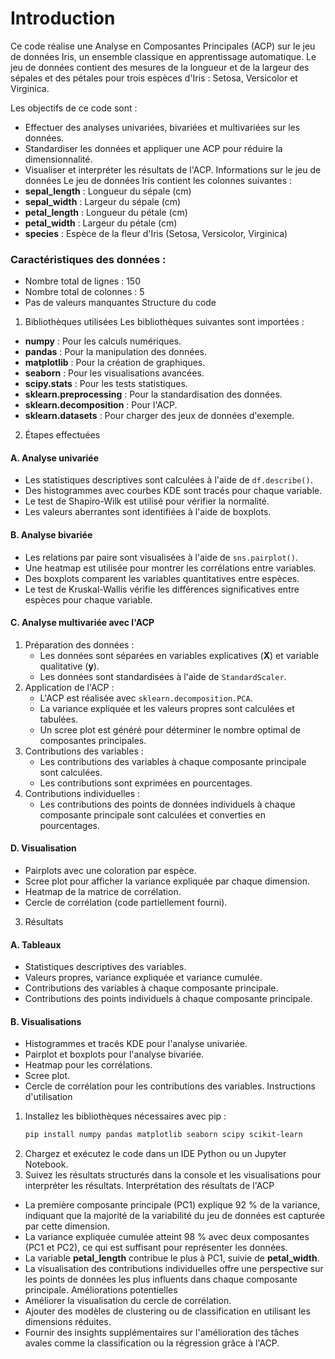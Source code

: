 <h1>Introduction</h1>

Ce code réalise une Analyse en Composantes Principales (ACP) sur le jeu de données Iris, un ensemble classique en apprentissage automatique. Le jeu de données contient des mesures de la longueur et de la largeur des sépales et des pétales pour trois espèces d'Iris : Setosa, Versicolor et Virginica. 

Les objectifs de ce code sont :
- Effectuer des analyses univariées, bivariées et multivariées sur les données.
- Standardiser les données et appliquer une ACP pour réduire la dimensionnalité.
- Visualiser et interpréter les résultats de l'ACP.
Informations sur le jeu de données
Le jeu de données Iris contient les colonnes suivantes :
- **sepal_length** : Longueur du sépale (cm)
- **sepal_width** : Largeur du sépale (cm)
- **petal_length** : Longueur du pétale (cm)
- **petal_width** : Largeur du pétale (cm)
- **species** : Espèce de la fleur d'Iris (Setosa, Versicolor, Virginica)

### Caractéristiques des données :
- Nombre total de lignes : 150
- Nombre total de colonnes : 5
- Pas de valeurs manquantes
Structure du code
1. Bibliothèques utilisées
Les bibliothèques suivantes sont importées :
- **numpy** : Pour les calculs numériques.
- **pandas** : Pour la manipulation des données.
- **matplotlib** : Pour la création de graphiques.
- **seaborn** : Pour les visualisations avancées.
- **scipy.stats** : Pour les tests statistiques.
- **sklearn.preprocessing** : Pour la standardisation des données.
- **sklearn.decomposition** : Pour l'ACP.
- **sklearn.datasets** : Pour charger des jeux de données d'exemple.
2. Étapes effectuées
#### A. Analyse univariée
- Les statistiques descriptives sont calculées à l'aide de `df.describe()`.
- Des histogrammes avec courbes KDE sont tracés pour chaque variable.
- Le test de Shapiro-Wilk est utilisé pour vérifier la normalité.
- Les valeurs aberrantes sont identifiées à l'aide de boxplots.

#### B. Analyse bivariée
- Les relations par paire sont visualisées à l'aide de `sns.pairplot()`.
- Une heatmap est utilisée pour montrer les corrélations entre variables.
- Des boxplots comparent les variables quantitatives entre espèces.
- Le test de Kruskal-Wallis vérifie les différences significatives entre espèces pour chaque variable.

#### C. Analyse multivariée avec l'ACP
1. Préparation des données :
   - Les données sont séparées en variables explicatives (**X**) et variable qualitative (**y**).
   - Les données sont standardisées à l'aide de `StandardScaler`.
2. Application de l'ACP :
   - L'ACP est réalisée avec `sklearn.decomposition.PCA`.
   - La variance expliquée et les valeurs propres sont calculées et tabulées.
   - Un scree plot est généré pour déterminer le nombre optimal de composantes principales.
3. Contributions des variables :
   - Les contributions des variables à chaque composante principale sont calculées.
   - Les contributions sont exprimées en pourcentages.
4. Contributions individuelles :
   - Les contributions des points de données individuels à chaque composante principale sont calculées et converties en pourcentages.

#### D. Visualisation
- Pairplots avec une coloration par espèce.
- Scree plot pour afficher la variance expliquée par chaque dimension.
- Heatmap de la matrice de corrélation.
- Cercle de corrélation (code partiellement fourni).
3. Résultats
#### A. Tableaux
- Statistiques descriptives des variables.
- Valeurs propres, variance expliquée et variance cumulée.
- Contributions des variables à chaque composante principale.
- Contributions des points individuels à chaque composante principale.

#### B. Visualisations
- Histogrammes et tracés KDE pour l'analyse univariée.
- Pairplot et boxplots pour l'analyse bivariée.
- Heatmap pour les corrélations.
- Scree plot.
- Cercle de corrélation pour les contributions des variables.
Instructions d'utilisation
1. Installez les bibliothèques nécessaires avec pip :
   ```bash
   pip install numpy pandas matplotlib seaborn scipy scikit-learn
   ```
2. Chargez et exécutez le code dans un IDE Python ou un Jupyter Notebook.
3. Suivez les résultats structurés dans la console et les visualisations pour interpréter les résultats.
Interprétation des résultats de l'ACP
- La première composante principale (PC1) explique 92 % de la variance, indiquant que la majorité de la variabilité du jeu de données est capturée par cette dimension.
- La variance expliquée cumulée atteint 98 % avec deux composantes (PC1 et PC2), ce qui est suffisant pour représenter les données.
- La variable **petal_length** contribue le plus à PC1, suivie de **petal_width**.
- La visualisation des contributions individuelles offre une perspective sur les points de données les plus influents dans chaque composante principale.
Améliorations potentielles
- Améliorer la visualisation du cercle de corrélation.
- Ajouter des modèles de clustering ou de classification en utilisant les dimensions réduites.
- Fournir des insights supplémentaires sur l'amélioration des tâches avales comme la classification ou la régression grâce à l'ACP.
